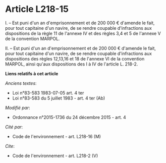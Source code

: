 # Article L218-15

I. – Est puni d'un an d'emprisonnement et de 200 000 € d'amende le fait, pour tout capitaine d'un navire, de se rendre
coupable d'infractions aux dispositions de la règle 11 de l'annexe IV et des règles 3,4 et 5 de l'annexe V de la convention
MARPOL.

II. – Est puni d'un an d'emprisonnement et de 200 000 € d'amende le fait, pour tout capitaine d'un navire, de se rendre
coupable d'infractions aux dispositions des règles 12,13,16 et 18 de l'annexe VI de la convention MARPOL, ainsi qu'aux
dispositions des I à IV de l'article L. 218-2.

**Liens relatifs à cet article**

_Anciens textes_:

  - Loi n°83-583 1983-07-05 art. 4 ter
  - Loi n°83-583 du 5 juillet 1983 - art. 4 ter (Ab)

_Modifié par_:

  - Ordonnance n°2015-1736 du 24 décembre 2015 - art. 4

_Cité par_:

  - Code de l'environnement - art. L218-16 (M)

_Cite_:

  - Code de l'environnement - art. L218-2 (V)
